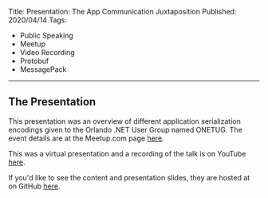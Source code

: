 Title: Presentation: The App Communication Juxtaposition
Published: 2020/04/14
Tags:
- Public Speaking
- Meetup
- Video Recording
- Protobuf
- MessagePack
---

## The Presentation

This presentation was an overview of different application serialization encodings given to the Orlando .NET User Group named ONETUG. The event details are at the Meetup.com page <a href="https://www.meetup.com/onetug/events/269864249/">here</a>.

This was a virtual presentation and a recording of the talk is on YouTube <a href="https://www.youtube.com/watch?v=GkxzL-X5AtE">here</a>.

If you'd like to see the content and presentation slides, they are hosted at on GitHub <a href="https://github.com/ProgrammerAl/Presentations-2020/tree/master/2020-04-14%20ONETUG%20App%20Communication%20Juxtaposition">here</a>.

